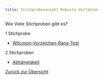 ```yaml
---
title: Stichprobenanzahl Robuste Verfahren
---
```

Wie Viele Stichproben gibt es?

1 Stichprobe

* [Wilcoxon-Vorzeichen-Rang-Test](/wilcoxon-vorzeichen-rang-test)

2 Stichproben

* [Abhängigkeit](/abhaengigkeit)

[Zurück zur Übersicht](/skalenniveau-av)

